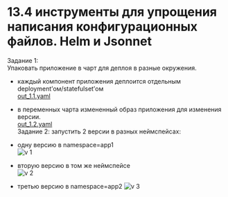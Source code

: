 # 13.4 инструменты для упрощения написания конфигурационных файлов. Helm и Jsonnet   
Задание 1:  
Упаковать приложение в чарт для деплоя в разные окружения.   
- каждый компонент приложения деплоится отдельным deployment’ом/statefulset’ом    
[out_1.1.yaml](https://github.com/Kostromin-Mixa/13-kubernetes-config-04-helm/blob/main/out_1.1.yaml)   
- в переменных чарта измененный образ приложения для изменения версии.   
[out_1.2.yaml](https://github.com/Kostromin-Mixa/13-kubernetes-config-04-helm/blob/main/out_1.2.yaml)   
Задание 2: запустить 2 версии в разных неймспейсах:   
- одну версию в namespace=app1   
![v 1](https://user-images.githubusercontent.com/78191008/142755643-fa82e517-37aa-426e-b42d-c59382d5ed24.png)   

- вторую версию в том же неймспейсе   
![v 2](https://user-images.githubusercontent.com/78191008/142755659-24077986-117d-4755-8163-15d683e0ed6b.png)    

- третью версию в namespace=app2 
![v 3](https://user-images.githubusercontent.com/78191008/142755664-392705cc-c690-4420-ad34-357ba7f186cf.png)
